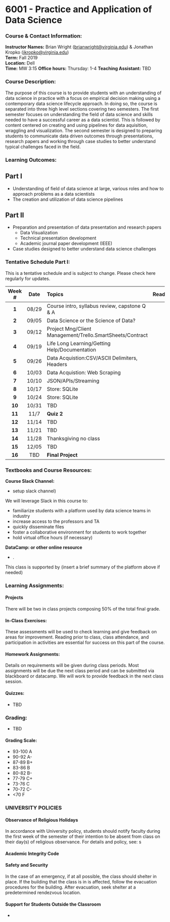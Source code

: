 # 6001 - Practice and Application of Data Science

### Course & Contact Information:

**Instructor Names:** Brian Wright (brianwright@virginia.edu) & Jonathan Kropko (jkropko@virginia.edu) \
**Term:** Fall 2019 \
**Location:** Dell  \
**Time:** MW 3:15
**Office hours:** Thursday: 1-4
**Teaching Assistant:** TBD

###  Course Description:

The purpose of this course is to provide students with an understanding of data science in practice with a focus on empirical decision making using a contemporary data science lifecycle approach. In doing so, the course is separated into three high level sections covering two semesters. The first semester focuses on understanding the field of data science and skills needed to have a successful career as a data scientist. This is followed by content centered on creating and using pipelines for data aquisition, wraggling and visualization.  The second semester is designed to preparing students to communicate data driven outcomes through presentations, research papers and working through  case studies to better understand typical challenges faced in the field.  

### Learning Outcomes:
## Part I
 - Understanding of field of data science at large, various roles and how to approach problems as a data scientists
 - The creation and utilization of data science pipelines
 
 ## Part II
 - Preparation and presentation of data presentation and research papers
    - Data Visualization 
    - Technical presentation development 
    - Academic journal paper development (IEEE)
 - Case studies designed to better understand data science challenges

### Tentative Schedule Part I:
This is a tentative schedule and is subject to change. Please check here regularly for updates.

| Week # |Date   | Topics | Readings | Assignments | Due    | Prof
| :----: |:----: |:-------|:---------|:------------| :----- | :-----
| **1**  | 08/29 | Course intro, syllabus review, capstone Q & A              |  | **TBD**        |      |B    |
| **2**  | 09/05 | Data Science or the Science of Data?                       |  |Dream Job       |      |B    |
| **3**  | 09/12 | Project Mng/Client Management/Trello.SmartSheets/Contract  |  | **TBD**        |      |B   |
| **4**  | 09/19 | Life Long Learning/Getting Help/Documentation            |  | Digital Library |       |J    |
| **5**  | 09/26 | Data Acquistion:CSV/ASCII Delimiters, Headers            |  | **TBD**        |      | J  |
| **6**  | 10/03 | Data Acquistion: Web Scraping                            |  | **TBD**        |      | B  |
| **7**  | 10/10 | JSON/APIs/Streaming                                      |  | **TBD**        |      | J  |
| **8**  | 10/17 | Store: SQLite                                            |  | **TBD**        |      |    |
| **9**  | 10/24 | Store: SQLite                                            |  | **TBD**        |      |    |
| **10** | 10/31 | TBD                                                      |  | **TBD**        |      |    |
| **11** | 11/7  | **Quiz 2**                                               |  | **TBD**        |      |    |
| **12** | 11/14 | TBD                                                      |  | **TBD**        |      |    |
| **13** | 11/21 | TBD                                                      |  | **TBD**        |      |    |
| **14** | 11/28 | Thanksgiving no class                                    |  | **TBD**        |      |    |
| **15** | 12/05 | TBD                                                      |  | **TBD**        |      |    |
| **16** | TBD   | **Final Project**                                        |  | **TBD**        |      |    |

### Textbooks and Course Resources:

**Course Slack Channel:**
- setup slack channel)

We will leverage Slack in this course to: 
- familiarize students with a platform used by data science teams in industry
- increase access to the professors and TA
- quickly disseminate files
- foster a collaborative environment for students to work together 
- hold virtual office hours (if necessary)

**DataCamp: or other online resource**
- .

This class is supported by (insert a brief summary of the platform above if needed)

### Learning Assignments:

#### Projects
There will be two in class projects composing 50% of the total final grade. 

#### In-Class Exercises:
 These assessments will be used to check learning and give feedback on areas for improvement. Reading prior to class, class attendance, and participation in activities are essential for success on this part of the course.
 
#### Homework Assignments:
 Details on requirements will be given during class periods. Most assignments will be due the next class period and can be submitted via blackboard or datacamp. We will work to provide feedback in the next class session. 


#### Quizzes: 

- TBD

### Grading:

- TBD


#### Grading Scale:

 - 93-100 A
 - 90-92 A- 
 - 87-89 B+
 - 83-86 B 
 - 80-82 B- 
 - 77-79 C+ 
 - 73-76 C 
 - 70-72 C- 
 - <70 F

###  UNIVERSITY POLICIES 

#### Observance of Religious Holidays 
In accordance with University policy, students should notify faculty during the first week of the semester of their intention to be absent from class on their day(s) of religious observance. 
For details and policy, see: s

#### Academic Integrity Code


#### Safety and Security

In the case of an emergency, if at all possible, the class should shelter in place. If the building that the class is in is affected, follow the evacuation procedures for the building. After evacuation, seek shelter at a predetermined rendezvous location.

#### Support for Students Outside the Classroom

-
